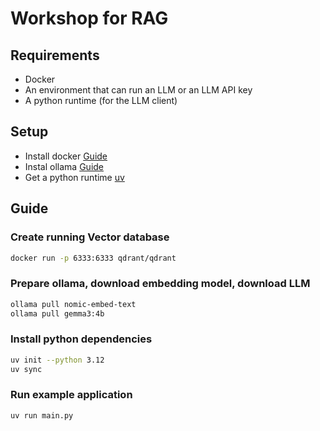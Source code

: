 # Workshop for RAG

## Requirements
- Docker
- An environment that can run an LLM or an LLM API key
- A python runtime (for the LLM client)

## Setup
- Install docker [Guide](https://docs.docker.com/engine/install/)
- Instal ollama [Guide](https://ollama.com/download)
- Get a python runtime [uv](https://docs.astral.sh/uv/getting-started/installation/)


## Guide

### Create running Vector database

```bash
docker run -p 6333:6333 qdrant/qdrant
```

### Prepare ollama, download embedding model, download LLM
```bash
ollama pull nomic-embed-text
ollama pull gemma3:4b

```

### Install python dependencies

```bash
uv init --python 3.12
uv sync
```

### Run example application

```bash
uv run main.py
```
